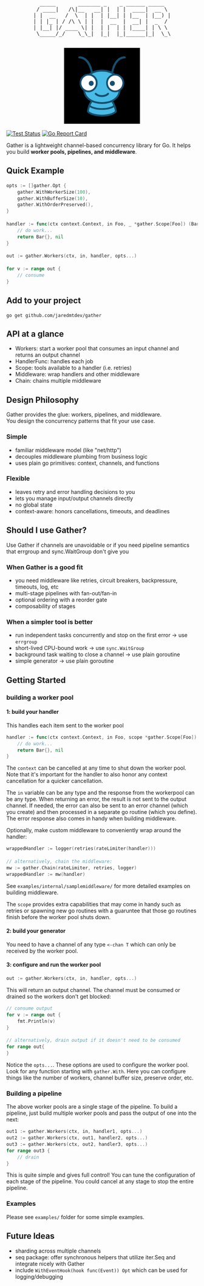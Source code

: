   <div align="center"><pre>
  _____       _______ _    _ ______ _____  
 / ____|   /\|__   __| |  | |  ____|  __ \ 
| |  __   /  \  | |  | |__| | |__  | |__) |
| | |_ | / /\ \ | |  |  __  |  __| |  _  / 
| |__| |/ ____ \| |  | |  | | |____| | \ \ 
 \_____/_/    \_\_|  |_|  |_|______|_|  \_\
 </pre></div>
 <div align="center"><img src="gatherlogo.jpg" alt="gather logo" width="200" /></div>

[![Test Status](https://img.shields.io/github/checks-status/jaredmtdev/gather/main?logo=GitHub&label=test)](https://github.com/jaredmtdev/gather/actions/workflows/test.yml?query=branch%3Amain)
[![Go Report Card](https://goreportcard.com/badge/github.com/jaredmtdev/gather)](https://goreportcard.com/report/github.com/jaredmtdev/gather)

Gather is a lightweight channel-based concurrency library for Go.
It helps you build **worker pools, pipelines, and middleware**.

## Quick Example

```go
opts := []gather.Opt {
    gather.WithWorkerSize(100),
    gather.WithBufferSize(10),
    gather.WithOrderPreserved(),
}

handler := func(ctx context.Context, in Foo, _ *gather.Scope[Foo]) (Bar, error) {
    // do work...
    return Bar{}, nil
}

out := gather.Workers(ctx, in, handler, opts...) 

for v := range out {
    // consume
}
```

## Add to your project

```
go get github.com/jaredmtdev/gather
```

## API at a glance

- Workers: start a worker pool that consumes an input channel and returns an output channel
- HandlerFunc: handles each job
- Scope: tools available to a handler (i.e. retries)
- Middleware: wrap handlers and other middleware
- Chain: chains multiple middleware

## Design Philosophy

Gather provides the glue: workers, pipelines, and middleware.  
You design the concurrency patterns that fit your use case.

### Simple

- familiar middleware model (like "net/http")
- decouples middleware plumbing from business logic
- uses plain go primitives: context, channels, and functions

### Flexible

- leaves retry and error handling decisions to you
- lets you manage input/output channels directly
- no global state
- context-aware: honors cancellations, timeouts, and deadlines

## Should I use Gather?

Use Gather if channels are unavoidable
or if you need pipeline semantics that errgroup and sync.WaitGroup don't give you

### When Gather is a good fit

- you need middleware like retries, circuit breakers, backpressure, timeouts, log, etc
- multi-stage pipelines with fan-out/fan-in
- optional ordering with a reorder gate
- composability of stages

### When a simpler tool is better

- run independent tasks concurrently and stop on the first error -> use `errgroup`
- short-lived CPU-bound work -> use `sync.WaitGroup`
- background task waiting to close a channel -> use plain goroutine
- simple generator -> use plain goroutine

## Getting Started

### building a worker pool

#### 1: build your handler

This handles each item sent to the worker pool

```go
handler := func(ctx context.Context, in Foo, scope *gather.Scope[Foo]) (Bar, error) {
    // do work...
    return Bar{}, nil
}
```

The `context` can be cancelled at any time to shut down the worker pool.
Note that it's important for the handler to also honor any context cancellation for a quicker cancellation.

The `in` variable can be any type and the response from the workerpool can be any type.
When returning an error, the result is not sent to the output channel.
If needed, the error can also be sent to an error channel (which you create) and then processed in a separate go routine (which you define).
The error response also comes in handy when building middleware.

Optionally, make custom middleware to conveniently wrap around the handler:

```go
wrappedHandler := logger(retries(rateLimiter(handler)))

// alternatively, chain the middleware:
mw := gather.Chain(rateLimiter, retries, logger)
wrappedHandler := mw(handler)
```

See `examples/internal/samplemiddleware/` for more detailed examples on building middleware.

The `scope` provides extra capabilities that may come in handy such as retries or spawning new go routines with a guaruntee that those go routines finish before the worker pool shuts down.


#### 2: build your generator

You need to have a channel of any type `<-chan T` which can only be received by the worker pool.

#### 3: configure and run the worker pool

```go
out := gather.Workers(ctx, in, handler, opts...) 
```

This will return an output channel.
The channel must be consumed or drained so the workers don't get blocked:

```go
// consume output
for v := range out {
    fmt.Println(v)
}

// alternatively, drain output if it doesn't need to be consumed
for range out{
}
```

Notice the `opts...`. These options are used to configure the worker pool.
Look for any function starting with `gather.With`.
Here you can configure things like the number of workers, channel buffer size, preserve order, etc.

### Building a pipeline

The above worker pools are a single stage of the pipeline.
To build a pipeline, just build multiple worker pools and pass the output of one into the next:

```go
out1 := gather.Workers(ctx, in, handler1, opts...) 
out2 := gather.Workers(ctx, out1, handler2, opts...) 
out3 := gather.Workers(ctx, out2, handler3, opts...) 
for range out3 {
    // drain
}
```

This is quite simple and gives full control!
You can tune the configuration of each stage of the pipeline.
You could cancel at any stage to stop the entire pipeline.

### Examples

Please see `examples/` folder for some simple examples.

## Future Ideas

- sharding across multiple channels
- seq package: offer synchronous helpers that utilize iter.Seq and integrate nicely with Gather
- include `WithEventHook(hook func(Event)) Opt` which can be used for logging/debugging
